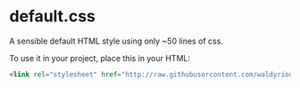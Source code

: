 # default.css
A sensible default HTML style using only ~50 lines of css.

To use it in your project, place this in your HTML:

```html
<link rel="stylesheet" href="http://raw.githubusercontent.com/waldyrious/default.css/master/default.css" />
```
